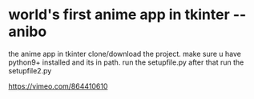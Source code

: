 # world's first anime app in tkinter --anibo
the anime app in tkinter
clone/download the project.
make sure u have python9+ installed and its in path.
run the setupfile.py
after that run the setupfile2.py

https://vimeo.com/864410610
